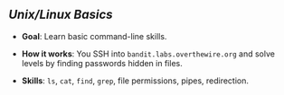 ## _Unix/Linux Basics_

- **Goal**: Learn basic command-line skills.
    
- **How it works**: You SSH into `bandit.labs.overthewire.org` and solve levels by finding passwords hidden in files.
    
- **Skills**: `ls`, `cat`, `find`, `grep`, file permissions, pipes, redirection.



